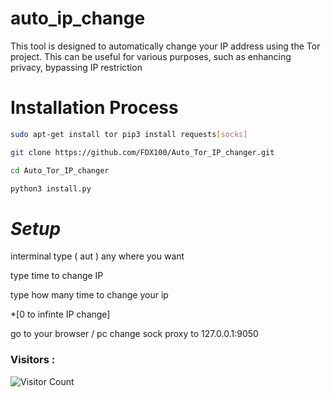 # auto_ip_change
This tool is designed to automatically change your IP address using the Tor project. This can be useful for various purposes, such as enhancing privacy, bypassing IP restriction

# Installation Process 

```bash
sudo apt-get install tor pip3 install requests[socks]

git clone https://github.com/FDX100/Auto_Tor_IP_changer.git

cd Auto_Tor_IP_changer
```
```Python
python3 install.py
```

# *Setup*
interminal type ( aut ) any where you want

type time to change IP

type how many time to change your ip

*[0 to infinte IP change]

 go to your browser / pc change sock proxy to 127.0.0.1:9050




### Visitors :

![Visitor Count](https://profile-counter.glitch.me/Arxuishere/count.svg)
